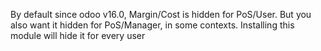 By default since odoo v16.0, Margin/Cost is hidden for PoS/User. But you also want it hidden for PoS/Manager, in some contexts.
Installing this module will hide it for every user
